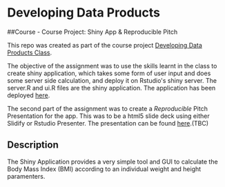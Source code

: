# Developing Data Products 
##Course - Course Project: Shiny App & Reproducible Pitch

This repo was created as part of the course project [Developing Data Products Class](https://www.coursera.org/course/devdataprod).

The objective of the assignment was to use the skills learnt in the class to create shiny application, which takes some form of user input and does some server side calculation, and deploy it on Rstudio's shiny server. The server.R and ui.R files are the shiny application. The application has been deployed [here](https://filomena.shinyapps.io/BodyMassIndex/).

The second part of the assignment was to create a *Reproducible* Pitch Presentation for the app. This was to be a html5 slide deck using either Slidify or Rstudio Presenter. The presentation can be found [here](http://jackpeacock.github.io/ddpCourseProject/#1).(TBC)

## Description

The Shiny Application provides a very simple tool and GUI to calculate the Body Mass Index (BMI) according to an individual weight and  height paramenters.

